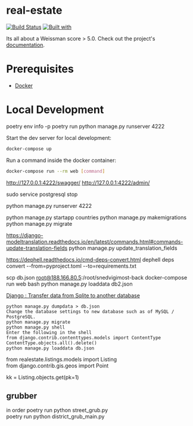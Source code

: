 # real-estate

[![Build Status](https://travis-ci.org/andriyor/real-estate.svg?branch=master)](https://travis-ci.org/andriyor/real-estate)
[![Built with](https://img.shields.io/badge/Built_with-Cookiecutter_Django_Rest-F7B633.svg)](https://github.com/agconti/cookiecutter-django-rest)

Its all about a Weissman score > 5.0. Check out the project's [documentation](http://andriyor.github.io/real-estate/).

# Prerequisites

- [Docker](https://docs.docker.com/docker-for-mac/install/)  

# Local Development

poetry env info -p
poetry run python manage.py runserver 4222 

Start the dev server for local development:
```bash
docker-compose up
```

Run a command inside the docker container:

```bash
docker-compose run --rm web [command]
```


http://127.0.0.1:4222/swagger/
http://127.0.0.1:4222/admin/

sudo service postgresql stop 

python manage.py runserver 4222

python manage.py startapp countries
python manage.py makemigrations 
python manage.py migrate

https://django-modeltranslation.readthedocs.io/en/latest/commands.html#commands-update-translation-fields
python manage.py update_translation_fields 
 
https://dephell.readthedocs.io/cmd-deps-convert.html
dephell deps convert --from=pyproject.toml --to=requirements.txt

scp db.json  root@188.166.80.5:/root/snedvigimost-back
docker-compose run web bash
python manage.py loaddata db2.json

[Django : Transfer data from Sqlite to another database](https://www.shubhamdipt.com/blog/django-transfer-data-from-sqlite-to-another-database/)

```
python manage.py dumpdata > db.json
Change the database settings to new database such as of MySQL / PostgreSQL.
python manage.py migrate
python manage.py shell 
Enter the following in the shell
from django.contrib.contenttypes.models import ContentType
ContentType.objects.all().delete()
python manage.py loaddata db.json
```

from realestate.listings.models import Listing      
from django.contrib.gis.geos import Point   

kk = Listing.objects.get(pk=1)    

## grubber 
in order
poetry run python street_grub.py     
poetry run python district_grub_main.py

